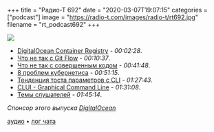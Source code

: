 +++
title = "Радио-Т 692"
date = "2020-03-07T19:07:15"
categories = ["podcast"]
image = "https://radio-t.com/images/radio-t/rt692.jpg"
filename = "rt_podcast692"
+++

![](https://radio-t.com/images/radio-t/rt692.jpg)

- [DigitalOcean Container Registry](https://www.digitalocean.com/products/container-registry/?utm_medium=email) - *00:02:28*.
- [Что не так с Git Flow](https://georgestocker.com/2020/03/04/please-stop-recommending-git-flow/) - *00:10:37*.
- [Что не так с совершенным кодом](https://frederickvanbrabant.com/post/2020-02-07-the-economics-of-clean-code/) - *00:41:48*.
- [8 проблем кубернетиса](https://pythonspeed.com/articles/dont-need-kubernetes/) - *00:51:15*.
- [Тенденция тоста параметров с CLI](https://danluu.com/cli-complexity/) - *01:27:43*.
- [CLUI - Graphical Command Line](https://blog.repl.it/clui) - *01:31:08*.
- [Темы слушателей](https://radio-t.com/p/2020/03/03/prep-692/) - *01:45:14*.

*Спонсор этого выпуска [DigitalOcean](https://www.digitalocean.com)*


[аудио](https://cdn.radio-t.com/rt_podcast692.mp3) • [лог чата](https://chat.radio-t.com/logs/radio-t-692.html)
<audio src="https://cdn.radio-t.com/rt_podcast692.mp3" preload="none"></audio>
